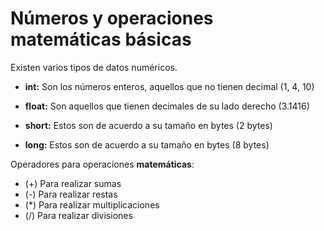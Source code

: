 # Números y operaciones matemáticas básicas

Existen varios tipos de datos numéricos.
⠀⠀⠀⠀⠀⠀⠀⠀

- **int:** Son los números enteros, aquellos que no tienen decimal (1, 4, 10)

- **float:** Son aquellos que tienen decimales de su lado derecho (3.1416)

- **short:** Estos son de acuerdo a su tamaño en bytes (2 bytes)

- **long:** Estos son de acuerdo a su tamaño en bytes (8 bytes)

Operadores para operaciones **matemáticas**:

- (+) Para realizar sumas
- (-) Para realizar restas
- (\*) Para realizar multiplicaciones
- (/) Para realizar divisiones
